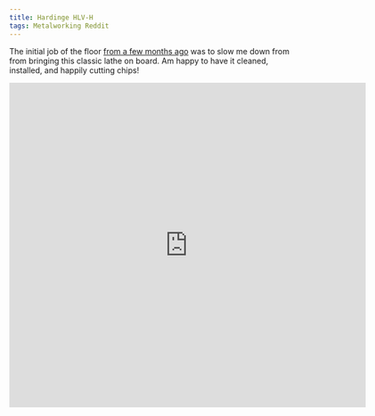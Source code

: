 ```yaml
---
title: Hardinge HLV-H
tags: Metalworking Reddit
---
```


The initial job of the floor [from a few months ago](/2021/04/21/endgrain-floor.html) was to slow me down from from bringing this classic lathe on board.  Am happy to have it cleaned, installed, and happily cutting chips!
<!--more-->

<iframe id="reddit-embed" src="https://www.redditmedia.com/r/Tools/comments/o98o7n/been_a_lifetime_in_the_making_1963_hvlh_recently/?ref_source=embed&amp;ref=share&amp;embed=true" sandbox="allow-scripts allow-same-origin allow-popups" style="border: none;" height="583" width="640" scrolling="no"></iframe>